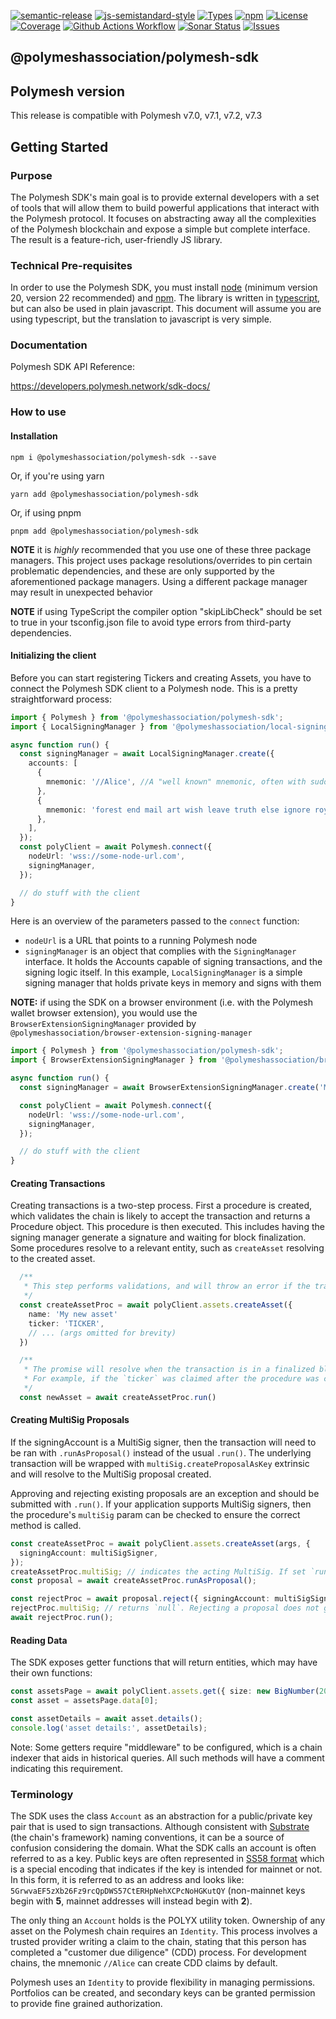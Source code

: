 [![semantic-release](https://img.shields.io/badge/%20%20%F0%9F%93%A6%F0%9F%9A%80-semantic--release-e10079.svg)](https://github.com/semantic-release/semantic-release)
[![js-semistandard-style](https://img.shields.io/badge/code%20style-semistandard-brightgreen.svg?style=flat-square)](https://github.com/standard/semistandard)
[![Types](https://img.shields.io/npm/types/@polymeshassociation/polymesh-sdk)](https://www.npmjs.com/package/@polymeshassociation/polymesh-sdk)
[![npm](https://img.shields.io/npm/v/@polymeshassociation/polymesh-sdk)](https://www.npmjs.com/package/@polymeshassociation/polymesh-sdk)
[![License](https://img.shields.io/badge/License-Apache_2.0-blue.svg)](https://opensource.org/licenses/Apache-2.0)
[![Coverage](https://sonarcloud.io/api/project_badges/measure?project=PolymeshAssociation_polymesh-sdk&metric=coverage)](https://sonarcloud.io/summary/new_code?id=PolymeshAssociation_polymesh-sdk)
[![Github Actions Workflow](https://github.com/PolymeshAssociation/polymesh-sdk/actions/workflows/main.yml/badge.svg)](https://github.com/PolymeshAssociation/polymesh-sdk/actions)
[![Sonar Status](https://sonarcloud.io/api/project_badges/measure?project=PolymeshAssociation_polymesh-sdk&metric=alert_status)](https://sonarcloud.io/summary/new_code?id=PolymeshAssociation_polymesh-sdk)
[![Issues](https://img.shields.io/github/issues/PolymeshAssociation/polymesh-sdk)](https://github.com/PolymeshAssociation/polymesh-sdk/issues)

## \@polymeshassociation/polymesh-sdk

## Polymesh version

This release is compatible with Polymesh v7.0, v7.1, v7.2, v7.3

## Getting Started

### Purpose

The Polymesh SDK's main goal is to provide external developers with a set of tools that will allow them to build powerful applications that interact with the Polymesh protocol. It focuses on abstracting away all the complexities of the Polymesh blockchain and expose a simple but complete interface. The result is a feature-rich, user-friendly JS library.

### Technical Pre-requisites

In order to use the Polymesh SDK, you must install [node](https://nodejs.org/) \(minimum version 20, version 22 recommended\) and [npm](https://www.npmjs.com/). The library is written in [typescript](https://www.typescriptlang.org/), but can also be used in plain javascript. This document will assume you are using typescript, but the translation to javascript is very simple.

### Documentation

Polymesh SDK API Reference:

https://developers.polymesh.network/sdk-docs/

### How to use

#### Installation

`npm i @polymeshassociation/polymesh-sdk --save`

Or, if you're using yarn

`yarn add @polymeshassociation/polymesh-sdk`

Or, if using pnpm

`pnpm add @polymeshassociation/polymesh-sdk`

**NOTE** it is _highly_ recommended that you use one of these three package managers. This project uses package resolutions/overrides to pin certain problematic dependencies, and these are only supported by the aforementioned package managers. Using a different package manager may result in unexpected behavior

**NOTE** if using TypeScript the compiler option "skipLibCheck" should be set to true in your tsconfig.json file to avoid type errors from third-party dependencies.

#### Initializing the client

Before you can start registering Tickers and creating Assets, you have to connect the Polymesh SDK client to a Polymesh node. This is a pretty straightforward process:

```typescript
import { Polymesh } from '@polymeshassociation/polymesh-sdk';
import { LocalSigningManager } from '@polymeshassociation/local-signing-manager';

async function run() {
  const signingManager = await LocalSigningManager.create({
    accounts: [
      {
        mnemonic: '//Alice', //A "well known" mnemonic, often with sudo privileges on development chains
      },
      {
        mnemonic: 'forest end mail art wish leave truth else ignore royal knife river', // most mnemonics are 12 words
      },
    ],
  });
  const polyClient = await Polymesh.connect({
    nodeUrl: 'wss://some-node-url.com',
    signingManager,
  });

  // do stuff with the client
}
```

Here is an overview of the parameters passed to the `connect` function:

- `nodeUrl` is a URL that points to a running Polymesh node
- `signingManager` is an object that complies with the `SigningManager` interface. It holds the Accounts capable of signing transactions, and the signing logic itself. In this example, `LocalSigningManager` is a simple signing manager that holds private keys in memory and signs with them

**NOTE:** if using the SDK on a browser environment \(i.e. with the Polymesh wallet browser extension\), you would use the `BrowserExtensionSigningManager` provided by `@polymeshassociation/browser-extension-signing-manager`

```typescript
import { Polymesh } from '@polymeshassociation/polymesh-sdk';
import { BrowserExtensionSigningManager } from '@polymeshassociation/browser-extension-signing-manager';

async function run() {
  const signingManager = await BrowserExtensionSigningManager.create('MY_APP_NAME'); // The Polymesh wallet extension will ask the user to authorize MY_APP_NAME for access

  const polyClient = await Polymesh.connect({
    nodeUrl: 'wss://some-node-url.com',
    signingManager,
  });

  // do stuff with the client
}
```

#### Creating Transactions

Creating transactions is a two-step process. First a procedure is created, which validates the chain is likely to accept the transaction and returns a Procedure object. This procedure is then executed. This includes having the signing manager generate a signature and waiting for block finalization. Some procedures resolve to a relevant entity, such as `createAsset` resolving to the created asset.

```typescript
  /**
   * This step performs validations, and will throw an error if the transaction isn't expected to proceed, e.g., if the `ticker` is already in use
   */
  const createAssetProc = await polyClient.assets.createAsset({
    name: 'My new asset'
    ticker: 'TICKER',
    // ... (args omitted for brevity)
  })

  /**
   * The promise will resolve when the transaction is in a finalized block which takes on average 15 seconds. It will throw an error if the transaction fails to finalize.
   * For example, if the `ticker` was claimed after the procedure was created, but before it was executed, or the signing manager didn't generate a correct signature.
   */
  const newAsset = await createAssetProc.run()
```

#### Creating MultiSig Proposals

If the signingAccount is a MultiSig signer, then the transaction will need to be ran with `.runAsProposal()` instead of the usual `.run()`.
The underlying transaction will be wrapped with `multiSig.createProposalAsKey` extrinsic and will resolve to the MultiSig proposal created.

Approving and rejecting existing proposals are an exception and should be submitted with `.run()`. If your application supports
MultiSig signers, then the procedure's `multiSig` param can be checked to ensure the correct method is called.

```typescript
const createAssetProc = await polyClient.assets.createAsset(args, {
  signingAccount: multiSigSigner,
});
createAssetProc.multiSig; // indicates the acting MultiSig. If set `runAsProposal` must be used
const proposal = await createAssetProc.runAsProposal();

const rejectProc = await proposal.reject({ signingAccount: multiSigSigner });
rejectProc.multiSig; // returns `null`. Rejecting a proposal does not get wrapped
await rejectProc.run();
```

#### Reading Data

The SDK exposes getter functions that will return entities, which may have their own functions:

```typescript
const assetsPage = await polyClient.assets.get({ size: new BigNumber(20) });
const asset = assetsPage.data[0];

const assetDetails = await asset.details();
console.log('asset details:', assetDetails);
```

Note: Some getters require "middleware" to be configured, which is a chain indexer that aids in historical queries. All such methods will have a comment indicating this requirement.

### Terminology

The SDK uses the class `Account` as an abstraction for a public/private key pair that is used to sign transactions. Although consistent with [Substrate](https://substrate.io/vision/substrate-and-polkadot/) (the chain's framework) naming conventions, it can be a source of confusion considering the domain. What the SDK calls an account is often referred to as a key. Public keys are often represented in [SS58 format](https://docs.substrate.io/reference/address-formats/) which is a special encoding that indicates if the key is intended for mainnet or not. In this form, it is referred to as an address and looks like: `5GrwvaEF5zXb26Fz9rcQpDWS57CtERHpNehXCPcNoHGKutQY` (non-mainnet keys begin with **5**, mainnet addresses will instead begin with **2**).

The only thing an `Account` holds is the POLYX utility token. Ownership of any asset on the Polymesh chain requires an `Identity`. This process involves a trusted provider writing a claim to the chain, stating that this person has completed a "customer due diligence" (CDD) process. For development chains, the mnemonic `//Alice` can create CDD claims by default.

Polymesh uses an `Identity` to provide flexibility in managing permissions. Portfolios can be created, and secondary keys can be granted permission to provide fine grained authorization.
